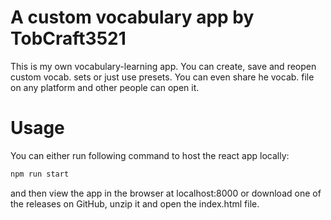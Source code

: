 # A custom vocabulary app by TobCraft3521
This is my own vocabulary-learning app.
You can create, save and reopen custom vocab. sets or just use presets.
You can even share he vocab. file on any platform and other people can open it.

# Usage
You can either run following command to host the react app locally:

```bash
npm run start
```

and then view the app in the browser at localhost:8000
or download one of the releases on GitHub, unzip it and open the index.html file.



